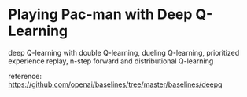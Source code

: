 # Playing Pac-man with Deep Q-Learning

deep Q-learning with double Q-learning, dueling Q-learning, prioritized experience replay, n-step forward and distributional Q-learning

reference: https://github.com/openai/baselines/tree/master/baselines/deepq

